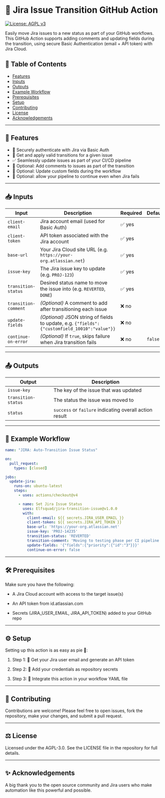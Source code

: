 # 🚀 Jira Issue Transition GitHub Action

[![License: AGPL v3](https://img.shields.io/badge/license-AGPL--3.0-blue.svg)](https://www.gnu.org/licenses/agpl-3.0)

Easily move Jira issues to a new status as part of your GitHub workflows.
This GitHub Action supports adding comments and updating fields during the transition, using secure Basic Authentication (email + API token) with Jira Cloud.


## 📑 Table of Contents

- [Features](#features)  
- [Inputs](#inputs)  
- [Outputs](#outputs)  
- [Example Workflow](#example-workflow)  
- [Prerequisites](#prerequisites)  
- [Setup](#setup)  
- [Contributing](#contributing)  
- [License](#license)  
- [Acknowledgements](#acknowledgements)  

---

## 🌟 Features <!-- link: #features -->

- 🔐 Securely authenticate with Jira via Basic Auth  
- 🔁 Get and apply valid transitions for a given issue  
- ✅ Seamlessly update issues as part of your CI/CD pipeline  
- 💬 Optional: Add comments to issues as part of the transition
- 📝 Optional: Update custom fields during the workflow
- 🚧 Optional: allow your pipeline to continue even when Jira fails   

---

## 📥 Inputs <!-- link: #inputs -->

| Input               | Description                                                                                     | Required | Default |
|---------------------|-------------------------------------------------------------------------------------------------|----------|---------|
| `client-email`      | Jira account email (used for Basic Auth)                                                        | ✅ yes   |         |
| `client-token`      | API token associated with the Jira account                                                      | ✅ yes   |         |
| `base-url`          | Your Jira Cloud site URL (e.g. `https://your-org.atlassian.net`)                                | ✅ yes   |         |
| `issue-key`         | The Jira issue key to update (e.g. `PROJ-123`)                                                  | ✅ yes   |         |
| `transition-status` | Desired status name to move the issue into (e.g. `REVERTED`, `DONE`)                           | ✅ yes   |         |
`transition-comment`| *(Optional)* A comment to add after transitioning each issue                                                   |❌ no    |         |
| `update-fields`     | *(Optional)* JSON string of fields to update, e.g. `{"fields":{"customfield_10010":"value"}}`                  |❌ no    |         |
| `continue-on-error` | *(Optional)* If `true`, skips failure when Jira transition fails                                             | ❌ no    | `false` |

---

## 📤 Outputs <!-- link: #outputs -->

| Output              | Description                                        |
|---------------------|----------------------------------------------------|
| `issue-key`         | The key of the issue that was updated              |
| `transition-status` | The status the issue was moved to                  |
| `status`            | `success` or `failure` indicating overall action result        |


---

## 🧪 Example Workflow <!-- link: #example-workflow -->

```yaml
name: "JIRA: Auto-Transition Issue Status"

on:
  pull_request:
    types: [closed]

jobs:
  update-jira:
    runs-on: ubuntu-latest
    steps:
      - uses: actions/checkout@v4

      - name: Set Jira Issue Status
        uses: Elfsquad/jira-transition-issue@v1.0.0
        with:
          client-email: ${{ secrets.JIRA_USER_EMAIL }}
          client-token: ${{ secrets.JIRA_API_TOKEN }}
          base-url: 'https://your-org.atlassian.net'
          issue-key: 'PROJ-14235'
          transition-status: 'REVERTED'
          transition-comment: 'Moving to testing phase per CI pipeline.'
          update-fields: '{"fields":{"priority":{"id":"3"}}}'
          continue-on-error: false
```

---

## 🛠 Prerequisites <!-- link: #prerequisites -->

Make sure you have the following:

- A Jira Cloud account with access to the target issue(s)

- An API token from id.atlassian.com

- Secrets (JIRA_USER_EMAIL, JIRA_API_TOKEN) added to your GitHub repo


---

## ⚙️ Setup <!-- link : #setup -->

Setting up this action is as easy as pie 🍰:

1. Step 1: 🔑 Get your Jira user email and generate an API token

2. Step 2: 🔐 Add your credentials as repository secrets

3. Step 3: 📄 Integrate this action in your workflow YAML file

---

## 🤝 Contributing <!-- link: #contributing -->

Contributions are welcome! Please feel free to open issues, fork the repository, make your changes, and submit a pull request.

---

## ⚖️ License <!-- link: #license -->

Licensed under the AGPL-3.0. See the LICENSE file in the repository for full details.

---

## ✨ Acknowledgements <!-- link: #acknowledgements -->

A big thank you to the open source community and Jira users who make automation like this powerful and possible.
